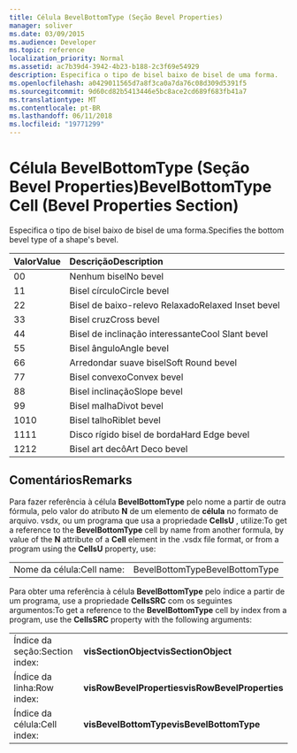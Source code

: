 ```yaml
---
title: Célula BevelBottomType (Seção Bevel Properties)
manager: soliver
ms.date: 03/09/2015
ms.audience: Developer
ms.topic: reference
localization_priority: Normal
ms.assetid: ac7b39d4-3942-4b23-b188-2c3f69e54929
description: Especifica o tipo de bisel baixo de bisel de uma forma.
ms.openlocfilehash: a0429011565d7a8f3ca0a7da76c08d309d5391f5
ms.sourcegitcommit: 9d60cd82b5413446e5bc8ace2cd689f683fb41a7
ms.translationtype: MT
ms.contentlocale: pt-BR
ms.lasthandoff: 06/11/2018
ms.locfileid: "19771299"
---
```

# <a name="bevelbottomtype-cell-bevel-properties-section"></a><span data-ttu-id="9595a-103">Célula BevelBottomType (Seção Bevel Properties)</span><span class="sxs-lookup"><span data-stu-id="9595a-103">BevelBottomType Cell (Bevel Properties Section)</span></span>

<span data-ttu-id="9595a-104">Especifica o tipo de bisel baixo de bisel de uma forma.</span><span class="sxs-lookup"><span data-stu-id="9595a-104">Specifies the bottom bevel type of a shape's bevel.</span></span>
  
|<span data-ttu-id="9595a-105">**Valor**</span><span class="sxs-lookup"><span data-stu-id="9595a-105">**Value**</span></span>|<span data-ttu-id="9595a-106">**Descrição**</span><span class="sxs-lookup"><span data-stu-id="9595a-106">**Description**</span></span>|
|:-----|:-----|
|<span data-ttu-id="9595a-107">0</span><span class="sxs-lookup"><span data-stu-id="9595a-107">0</span></span>  <br/> |<span data-ttu-id="9595a-108">Nenhum bisel</span><span class="sxs-lookup"><span data-stu-id="9595a-108">No bevel</span></span>  <br/> |
|<span data-ttu-id="9595a-109">1</span><span class="sxs-lookup"><span data-stu-id="9595a-109">1</span></span>  <br/> |<span data-ttu-id="9595a-110">Bisel círculo</span><span class="sxs-lookup"><span data-stu-id="9595a-110">Circle bevel</span></span>  <br/> |
|<span data-ttu-id="9595a-111">2</span><span class="sxs-lookup"><span data-stu-id="9595a-111">2</span></span>  <br/> |<span data-ttu-id="9595a-112">Bisel de baixo-relevo Relaxado</span><span class="sxs-lookup"><span data-stu-id="9595a-112">Relaxed Inset bevel</span></span>  <br/> |
|<span data-ttu-id="9595a-113">3</span><span class="sxs-lookup"><span data-stu-id="9595a-113">3</span></span>  <br/> |<span data-ttu-id="9595a-114">Bisel cruz</span><span class="sxs-lookup"><span data-stu-id="9595a-114">Cross bevel</span></span>  <br/> |
|<span data-ttu-id="9595a-115">4</span><span class="sxs-lookup"><span data-stu-id="9595a-115">4</span></span>  <br/> |<span data-ttu-id="9595a-116">Bisel de inclinação interessante</span><span class="sxs-lookup"><span data-stu-id="9595a-116">Cool Slant bevel</span></span>  <br/> |
|<span data-ttu-id="9595a-117">5</span><span class="sxs-lookup"><span data-stu-id="9595a-117">5</span></span>  <br/> |<span data-ttu-id="9595a-118">Bisel ângulo</span><span class="sxs-lookup"><span data-stu-id="9595a-118">Angle bevel</span></span>  <br/> |
|<span data-ttu-id="9595a-119">6</span><span class="sxs-lookup"><span data-stu-id="9595a-119">6</span></span>  <br/> |<span data-ttu-id="9595a-120">Arredondar suave bisel</span><span class="sxs-lookup"><span data-stu-id="9595a-120">Soft Round bevel</span></span>  <br/> |
|<span data-ttu-id="9595a-121">7</span><span class="sxs-lookup"><span data-stu-id="9595a-121">7</span></span>  <br/> |<span data-ttu-id="9595a-122">Bisel convexo</span><span class="sxs-lookup"><span data-stu-id="9595a-122">Convex bevel</span></span>  <br/> |
|<span data-ttu-id="9595a-123">8</span><span class="sxs-lookup"><span data-stu-id="9595a-123">8</span></span>  <br/> |<span data-ttu-id="9595a-124">Bisel inclinação</span><span class="sxs-lookup"><span data-stu-id="9595a-124">Slope bevel</span></span>  <br/> |
|<span data-ttu-id="9595a-125">9</span><span class="sxs-lookup"><span data-stu-id="9595a-125">9</span></span>  <br/> |<span data-ttu-id="9595a-126">Bisel malha</span><span class="sxs-lookup"><span data-stu-id="9595a-126">Divot bevel</span></span>  <br/> |
|<span data-ttu-id="9595a-127">10</span><span class="sxs-lookup"><span data-stu-id="9595a-127">10</span></span>  <br/> |<span data-ttu-id="9595a-128">Bisel talho</span><span class="sxs-lookup"><span data-stu-id="9595a-128">Riblet bevel</span></span>  <br/> |
|<span data-ttu-id="9595a-129">11</span><span class="sxs-lookup"><span data-stu-id="9595a-129">11</span></span>  <br/> |<span data-ttu-id="9595a-130">Disco rígido bisel de borda</span><span class="sxs-lookup"><span data-stu-id="9595a-130">Hard Edge bevel</span></span>  <br/> |
|<span data-ttu-id="9595a-131">12</span><span class="sxs-lookup"><span data-stu-id="9595a-131">12</span></span>  <br/> |<span data-ttu-id="9595a-132">Bisel art decô</span><span class="sxs-lookup"><span data-stu-id="9595a-132">Art Deco bevel</span></span>  <br/> |
   
## <a name="remarks"></a><span data-ttu-id="9595a-133">Comentários</span><span class="sxs-lookup"><span data-stu-id="9595a-133">Remarks</span></span>

<span data-ttu-id="9595a-134">Para fazer referência à célula **BevelBottomType** pelo nome a partir de outra fórmula, pelo valor do atributo **N** de um elemento de **célula** no formato de arquivo. vsdx, ou um programa que usa a propriedade **CellsU** , utilize:</span><span class="sxs-lookup"><span data-stu-id="9595a-134">To get a reference to the **BevelBottomType** cell by name from another formula, by value of the **N** attribute of a **Cell** element in the .vsdx file format, or from a program using the **CellsU** property, use:</span></span> 
  
|||
|:-----|:-----|
| <span data-ttu-id="9595a-135">Nome da célula:</span><span class="sxs-lookup"><span data-stu-id="9595a-135">Cell name:</span></span>  <br/> | <span data-ttu-id="9595a-136">BevelBottomType</span><span class="sxs-lookup"><span data-stu-id="9595a-136">BevelBottomType</span></span>  <br/> |
   
<span data-ttu-id="9595a-137">Para obter uma referência à célula **BevelBottomType** pelo índice a partir de um programa, use a propriedade **CellsSRC** com os seguintes argumentos:</span><span class="sxs-lookup"><span data-stu-id="9595a-137">To get a reference to the **BevelBottomType** cell by index from a program, use the **CellsSRC** property with the following arguments:</span></span> 
  
|||
|:-----|:-----|
| <span data-ttu-id="9595a-138">Índice da seção:</span><span class="sxs-lookup"><span data-stu-id="9595a-138">Section index:</span></span>  <br/> |<span data-ttu-id="9595a-139">**visSectionObject**</span><span class="sxs-lookup"><span data-stu-id="9595a-139">**visSectionObject**</span></span> <br/> |
| <span data-ttu-id="9595a-140">Índice da linha:</span><span class="sxs-lookup"><span data-stu-id="9595a-140">Row index:</span></span>  <br/> |<span data-ttu-id="9595a-141">**visRowBevelProperties**</span><span class="sxs-lookup"><span data-stu-id="9595a-141">**visRowBevelProperties**</span></span> <br/> |
| <span data-ttu-id="9595a-142">Índice da célula:</span><span class="sxs-lookup"><span data-stu-id="9595a-142">Cell index:</span></span>  <br/> |<span data-ttu-id="9595a-143">**visBevelBottomType**</span><span class="sxs-lookup"><span data-stu-id="9595a-143">**visBevelBottomType**</span></span> <br/> |
   

